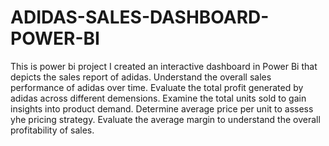 # ADIDAS-SALES-DASHBOARD-POWER-BI
This is power bi project 
I created an interactive dashboard in Power Bi that depicts the sales report of adidas.
Understand the overall sales performance of adidas over time.
Evaluate the total profit generated by adidas across different demensions.
Examine the total units sold to gain insights into product demand.
Determine average price per unit to assess yhe pricing strategy.
Evaluate the average margin to understand the overall profitability of sales.
